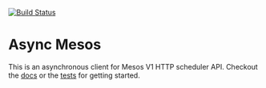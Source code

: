 [![Build
Status](https://travis-ci.org/jeschkies/async-mesos-rs.svg?branch=master)](https://travis-ci.org/jeschkies/async-mesos-rs)

# Async Mesos
This is an asynchronous client for Mesos V1 HTTP scheduler API. Checkout the [docs](https://docs.rs/async-mesos)
or the [tests](tests/mesos.rs) for getting started.
